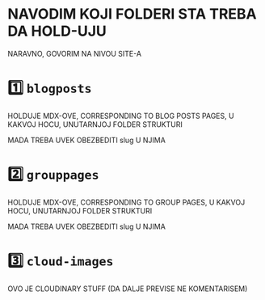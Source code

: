# NAVODIM KOJI FOLDERI STA TREBA DA HOLD-UJU

NARAVNO, GOVORIM NA NIVOU SITE-A

# :one: `blogposts`

HOLDUJE MDX-OVE, CORRESPONDING TO BLOG POSTS PAGES, U KAKVOJ HOCU, UNUTARNJOJ FOLDER STRUKTURI

MADA TREBA UVEK OBEZBEDITI slug U NJIMA

# :two: `grouppages`

HOLDUJE MDX-OVE, CORRESPONDING TO GROUP PAGES, U KAKVOJ HOCU, UNUTARNJOJ FOLDER STRUKTURI

MADA TREBA UVEK OBEZBEDITI slug U NJIMA

# :three: `cloud-images`

OVO JE CLOUDINARY STUFF (DA DALJE PREVISE NE KOMENTARISEM)